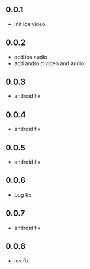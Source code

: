 ## 0.0.1

* init ios video.


## 0.0.2

* add ios audio
* add android video and audio


## 0.0.3

* android fix


## 0.0.4

* android fix


## 0.0.5

* android fix

## 0.0.6

* bug fix

## 0.0.7

* android fix

## 0.0.8

* ios fix